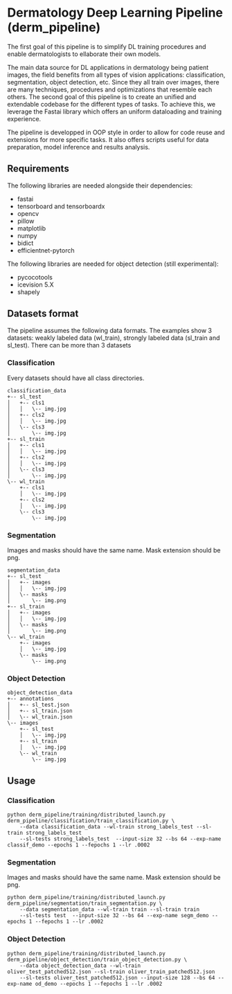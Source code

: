 # Dermatology Deep Learning Pipeline (derm_pipeline)
The first goal of this pipeline is to simplify DL training procedures and enable dermatologists to ellaborate
their own models. 

The main data source for DL applications in dermatology being patient images, the field benefits from all
types of vision applications: classification, segmentation, object detection, etc.
Since they all train over images, there are many techniques, procedures and optimizations that resemble each others.
The second goal of this pipeline is to create an unified and extendable codebase for the different types of tasks.
To achieve this, we leverage the Fastai library which offers an uniform dataloading and training experience.

The pipeline is developped in OOP style in order to allow for code reuse and extensions for more specific tasks.
It also offers scripts useful for data preparation, model inference and results analysis.

## Requirements
The following libraries are needed alongside their dependencies:
* fastai
* tensorboard and tensorboardx
* opencv
* pillow 
* matplotlib
* numpy
* bidict
* efficientnet-pytorch

The following libraries are needed for object detection (still experimental):
* pycocotools
* icevision 5.X
* shapely

## Datasets format
The pipeline assumes the following data formats.
The examples show 3 datasets: weakly labeled data (wl_train), strongly labeled data (sl_train and sl_test).
There can be more than 3 datasets
### Classification
Every datasets should have all class directories. 
```
classification_data
+-- sl_test
│   +-- cls1
│   │   \-- img.jpg
│   +-- cls2
│   │   \-- img.jpg
│   \-- cls3
│       \-- img.jpg
+-- sl_train
│   +-- cls1
│   │   \-- img.jpg
│   +-- cls2
│   │   \-- img.jpg
│   \-- cls3
│       \-- img.jpg
\-- wl_train
    +-- cls1
    │   \-- img.jpg
    +-- cls2
    │   \-- img.jpg
    \-- cls3
        \-- img.jpg
```
### Segmentation
Images and masks should have the same name. Mask extension should be png.
```
segmentation_data
+-- sl_test
│   +-- images
│   │   \-- img.jpg
│   \-- masks
│       \-- img.png
+-- sl_train
│   +-- images
│   │   \-- img.jpg
│   \-- masks
│       \-- img.png
\-- wl_train
    +-- images
    │   \-- img.jpg
    \-- masks
        \-- img.png
```
### Object Detection
```
object_detection_data
+-- annotations
│   +-- sl_test.json
│   +-- sl_train.json
│   \-- wl_train.json
\-- images
    +-- sl_test
    │   \-- img.jpg
    +-- sl_train
    │   \-- img.jpg
    \-- wl_train
        \-- img.jpg
```
## Usage

### Classification
```
python derm_pipeline/training/distributed_launch.py derm_pipeline/classification/train_classification.py \
    --data classification_data --wl-train strong_labels_test --sl-train strong_labels_test
    --sl-tests strong_labels_test  --input-size 32 --bs 64 --exp-name classif_demo --epochs 1 --fepochs 1 --lr .0002
```
### Segmentation
Images and masks should have the same name. Mask extension should be png.
```
python derm_pipeline/training/distributed_launch.py derm_pipeline/segmentation/train_segmentation.py \
    --data segmentation_data --wl-train train --sl-train train 
    --sl-tests test  --input-size 32 --bs 64 --exp-name segm_demo --epochs 1 --fepochs 1 --lr .0002
```
### Object Detection
```
python derm_pipeline/training/distributed_launch.py derm_pipeline/object_detection/train_object_detection.py \
    --data object_detection_data --wl-train oliver_test_patched512.json --sl-train oliver_train_patched512.json 
    --sl-tests oliver_test_patched512.json --input-size 128 --bs 64 --exp-name od_demo --epochs 1 --fepochs 1 --lr .0002
```
